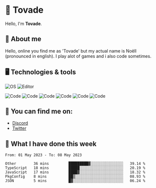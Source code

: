 # 👋 Tovade
Hello, I'm **Tovade**.

## 🤵 About me

Hello, online you find me as 'Tovade' but my actual name is Noëll (pronounced in english). I play alot of games and i also code sometimes.

## 🖥️ Technologies & tools

![OS](https://img.shields.io/badge/OS-Windows-informational?style=flat&logo=OS&logoColor=white&color=2bbc8a)
![Editor](https://img.shields.io/badge/Editor-VScode-informational?style=flat&logo=Editor&logoColor=white&color=2bbc8a)

![Code](https://img.shields.io/badge/Code-Javascript-informational?style=flat&logo=Code&logoColor=white&color=2bbc8a)
![Code](https://img.shields.io/badge/Code-Nodejs-informational?style=flat&logo=Code&logoColor=white&color=2bbc8a)
![Code](https://img.shields.io/badge/Code-Typescript-informational?style=flat&logo=Code&logoColor=white&color=2bbc8a) 
![Code](https://img.shields.io/badge/Code-HTML-informational?style=flat&logo=Code&logoColor=white&color=2bbc8a)
![Code](https://img.shields.io/badge/Code-CSS-informational?style=flat&logo=Code&logoColor=white&color=2bbc8a)
![Code](https://img.shields.io/badge/Code-React-informational?style=flat&logo=Code&logoColor=white&color=2bbc8a)

## 👭 You can find me on:
- [Discord](https://discord.gg/y3eQ8wraD5)
- [Twitter](https://twitter.com/tovados)
## 📰 What I have done this week
<!--START_SECTION:waka-->

```text
From: 01 May 2023 - To: 08 May 2023

Other        36 mins         █████████▓░░░░░░░░░░░░░░░   39.14 %
TypeScript   18 mins         █████░░░░░░░░░░░░░░░░░░░░   20.19 %
JavaScript   17 mins         ████▓░░░░░░░░░░░░░░░░░░░░   18.32 %
PkgConfig    8 mins          ██▒░░░░░░░░░░░░░░░░░░░░░░   08.93 %
JSON         5 mins          █▓░░░░░░░░░░░░░░░░░░░░░░░   06.24 %
```

<!--END_SECTION:waka-->
